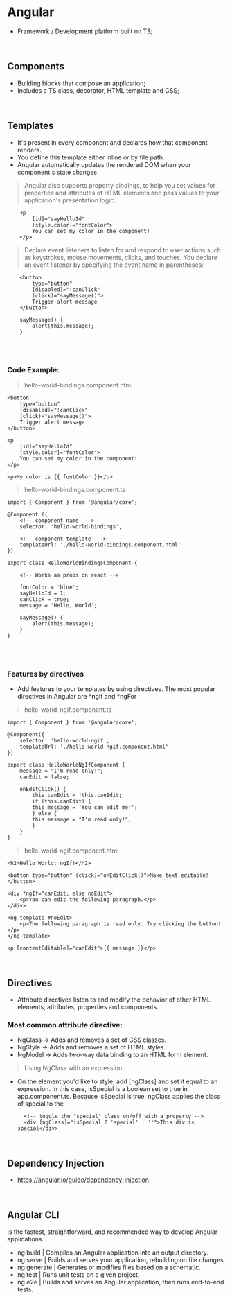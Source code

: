 # Angular
- Framework / Development platform built on TS;

<br>

## Components
- Building blocks that compose an application;
- Includes a TS class, decorator, HTML template and CSS;

<br>

## Templates
- It's present in every component and declares how that component renders.
- You define this template either inline or by file path.
- Angular automatically updates the rendered DOM when your component's state changes

> Angular also supports property bindings, to help you set values for properties and attributes of HTML elements and pass values to your application's presentation logic.
            
        <p
            [id]="sayHelloId"
            [style.color]="fontColor">
            You can set my color in the component!
        </p>
    
> Declare event listeners to listen for and respond to user actions such as keystrokes, mouse movements, clicks, and touches. You declare an event listener by specifying the event name in parentheses:
        
        <button
            type="button"
            [disabled]="!canClick"
            (click)="sayMessage()">
            Trigger alert message
        </button>
    
        sayMessage() {
            alert(this.message);
        }

<br>
<br>

### Code Example:

> hello-world-bindings.component.html

    <button
        type="button"
        [disabled]="!canClick"
        (click)="sayMessage()">
        Trigger alert message
    </button>

    <p
        [id]="sayHelloId"
        [style.color]="fontColor">
        You can set my color in the component!
    </p>

    <p>My color is {{ fontColor }}</p>

> hello-world-bindings.component.ts

    import { Component } from '@angular/core';

    @Component ({
        <!-- component name  -->
        selector: 'hello-world-bindings', 

        <!-- component template  -->
        templateUrl: './hello-world-bindings.component.html'
    })
    
    export class HelloWorldBindingsComponent {
        
        <!-- Works as props on react -->
        
        fontColor = 'blue';
        sayHelloId = 1;
        canClick = true;
        message = 'Hello, World';

        sayMessage() {
            alert(this.message);
        }
    }

<br>
<br>

### Features by directives

- Add features to your templates by using directives. The most popular directives in Angular are *ngIf and *ngFor

> hello-world-ngif.component.ts

    import { Component } from '@angular/core';

    @Component({
        selector: 'hello-world-ngif',
        templateUrl: './hello-world-ngif.component.html'
    })

    export class HelloWorldNgIfComponent {
        message = "I'm read only!";
        canEdit = false;

        onEditClick() {
            this.canEdit = !this.canEdit;
            if (this.canEdit) {
            this.message = 'You can edit me!';
            } else {
            this.message = "I'm read only!";
            }
        }
    }

> hello-world-ngif.component.html

    <h2>Hello World: ngIf!</h2>

    <button type="button" (click)="onEditClick()">Make text editable!</button>

    <div *ngIf="canEdit; else noEdit">
        <p>You can edit the following paragraph.</p>
    </div>

    <ng-template #noEdit>
        <p>The following paragraph is read only. Try clicking the button!</p>
    </ng-template>

    <p [contentEditable]="canEdit">{{ message }}</p>

<br>

## Directives
- Attribute directives listen to and modify the behavior of other HTML elements, attributes, properties and components.

### Most common attribute directive:

- NgClass -> Adds and removes a set of CSS classes.
- NgStyle -> Adds and removes a set of HTML styles.
- NgModel -> Adds two-way data binding to an HTML form element.

> Using NgClass with an expression

- On the element you'd like to style, add [ngClass] and set it equal to an expression. In this case, isSpecial is a boolean set to true in app.component.ts. Because isSpecial is true, ngClass applies the class of special to the <div>

        <!-- toggle the "special" class on/off with a property -->
        <div [ngClass]="isSpecial ? 'special' : ''">This div is special</div>

<br>

## Dependency Injection

- https://angular.io/guide/dependency-injection

<br>

## Angular CLI
 Is the fastest, straightforward, and recommended way to develop Angular applications.

- ng build | Compiles an Angular application into an output directory.
- ng serve | Builds and serves your application, rebuilding on file changes.
- ng generate | Generates or modifies files based on a schematic.
- ng test | Runs unit tests on a given project.
- ng e2e | Builds and serves an Angular application, then runs end-to-end tests.